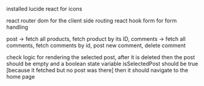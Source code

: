 installed lucide react for icons

react router dom for the client side routing
react hook form for form handling

post -> fetch all products, fetch product by its ID,
comments -> fetch all comments, fetch comments by id, post new comment, delete comment

check logic for rendering the selected post, after it is deleted then the post should be empty and a boolean state variable isSelectedPost should be true [because it fetched but no post was there] then it should navigate to the home page
